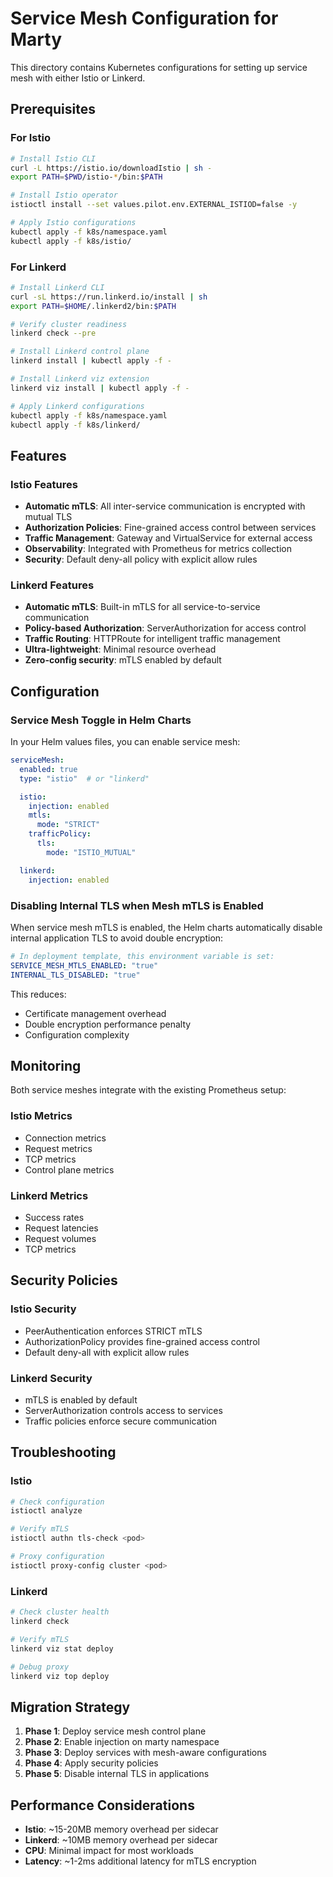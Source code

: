 # Service Mesh Configuration for Marty

This directory contains Kubernetes configurations for setting up service mesh with either Istio or Linkerd.

## Prerequisites

### For Istio

```bash
# Install Istio CLI
curl -L https://istio.io/downloadIstio | sh -
export PATH=$PWD/istio-*/bin:$PATH

# Install Istio operator
istioctl install --set values.pilot.env.EXTERNAL_ISTIOD=false -y

# Apply Istio configurations
kubectl apply -f k8s/namespace.yaml
kubectl apply -f k8s/istio/
```

### For Linkerd

```bash
# Install Linkerd CLI
curl -sL https://run.linkerd.io/install | sh
export PATH=$HOME/.linkerd2/bin:$PATH

# Verify cluster readiness
linkerd check --pre

# Install Linkerd control plane
linkerd install | kubectl apply -f -

# Install Linkerd viz extension
linkerd viz install | kubectl apply -f -

# Apply Linkerd configurations
kubectl apply -f k8s/namespace.yaml
kubectl apply -f k8s/linkerd/
```

## Features

### Istio Features

- **Automatic mTLS**: All inter-service communication is encrypted with mutual TLS
- **Authorization Policies**: Fine-grained access control between services
- **Traffic Management**: Gateway and VirtualService for external access
- **Observability**: Integrated with Prometheus for metrics collection
- **Security**: Default deny-all policy with explicit allow rules

### Linkerd Features

- **Automatic mTLS**: Built-in mTLS for all service-to-service communication
- **Policy-based Authorization**: ServerAuthorization for access control
- **Traffic Routing**: HTTPRoute for intelligent traffic management
- **Ultra-lightweight**: Minimal resource overhead
- **Zero-config security**: mTLS enabled by default

## Configuration

### Service Mesh Toggle in Helm Charts

In your Helm values files, you can enable service mesh:

```yaml
serviceMesh:
  enabled: true
  type: "istio"  # or "linkerd"

  istio:
    injection: enabled
    mtls:
      mode: "STRICT"
    trafficPolicy:
      tls:
        mode: "ISTIO_MUTUAL"

  linkerd:
    injection: enabled
```

### Disabling Internal TLS when Mesh mTLS is Enabled

When service mesh mTLS is enabled, the Helm charts automatically disable internal application TLS to avoid double encryption:

```yaml
# In deployment template, this environment variable is set:
SERVICE_MESH_MTLS_ENABLED: "true"
INTERNAL_TLS_DISABLED: "true"
```

This reduces:

- Certificate management overhead
- Double encryption performance penalty
- Configuration complexity

## Monitoring

Both service meshes integrate with the existing Prometheus setup:

### Istio Metrics

- Connection metrics
- Request metrics  
- TCP metrics
- Control plane metrics

### Linkerd Metrics

- Success rates
- Request latencies
- Request volumes
- TCP metrics

## Security Policies

### Istio Security

- PeerAuthentication enforces STRICT mTLS
- AuthorizationPolicy provides fine-grained access control
- Default deny-all with explicit allow rules

### Linkerd Security

- mTLS is enabled by default
- ServerAuthorization controls access to services
- Traffic policies enforce secure communication

## Troubleshooting

### Istio

```bash
# Check configuration
istioctl analyze

# Verify mTLS
istioctl authn tls-check <pod>

# Proxy configuration
istioctl proxy-config cluster <pod>
```

### Linkerd

```bash
# Check cluster health
linkerd check

# Verify mTLS
linkerd viz stat deploy

# Debug proxy
linkerd viz top deploy
```

## Migration Strategy

1. **Phase 1**: Deploy service mesh control plane
2. **Phase 2**: Enable injection on marty namespace
3. **Phase 3**: Deploy services with mesh-aware configurations
4. **Phase 4**: Apply security policies
5. **Phase 5**: Disable internal TLS in applications

## Performance Considerations

- **Istio**: ~15-20MB memory overhead per sidecar
- **Linkerd**: ~10MB memory overhead per sidecar
- **CPU**: Minimal impact for most workloads
- **Latency**: ~1-2ms additional latency for mTLS encryption
